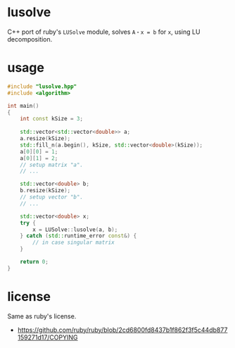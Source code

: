 # lusolve

C++ port of ruby's `LUSolve` module, solves `A・x = b` for `x`, using LU decomposition.

# usage

```c++
#include "lusolve.hpp"
#include <algorithm>

int main()
{
    int const kSize = 3;
    
    std::vector<std::vector<double>> a;
    a.resize(kSize);
    std::fill_n(a.begin(), kSize, std::vector<double>(kSize));
    a[0][0] = 1;
    a[0][1] = 2;
    // setup matrix "a".
    // ...

    std::vector<double> b;
    b.resize(kSize);
    // setup vector "b".
    // ...

    std::vector<double> x;
    try {
        x = LUSolve::lusolve(a, b);
    } catch (std::runtime_error const&) {
        // in case singular matrix
    }

    return 0;
}
```

# license

Same as ruby's license.

* https://github.com/ruby/ruby/blob/2cd6800fd8437b1f862f3f5c44db877159271d17/COPYING